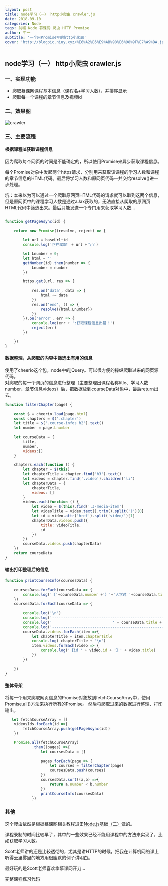 ```yaml
---
layout: post
title: node学习（一） http小爬虫 crawler.js 
date: 2018-09-10
categories: Node
tags: 前端 Node 慕课网 爬虫 HTTP Promise
author: 牛一 
subtitle: '一个用Promise写的http小爬虫'
cover: 'http://blogpic.niuy.xyz/%E6%A2%B5%E9%AB%98%E6%98%9F%E7%A9%BA.jpeg'
---  
```




## node学习（一） http小爬虫 crawler.js  

### 一、实现功能  
* 爬取慕课网课程基本信息（课程名+学习人数），并排序显示  
* 爬取每一个课程的章节信息及视频id 

### 二、效果图  

![crawler](http://blogpic.niuy.xyz/%E7%88%AC%E8%99%AB.gif)   

### 三、主要流程    

#### 根据课程id获取课程信息

因为爬取每个网页的时间是不能确定的，所以使用Promise来异步获取课程信息。  

每个Promise对象中发起两个https请求，分别用来获取该课程的学习人数和课程的章节信息的HTML代码。最后将学习人数和原网页代码一并交给resolve()进一步处理。

坑：本来以为可以通过一个爬取原网页HTML代码的请求就可以取到这两个信息，但是原网页中的课程学习人数是通过aJax获取的，无法直接从爬取的原网页HTML代码中筛选出来。最后只能发送一个专门用来获取学习人数...  


```js

function getPageAsync(id) {
    
    return new Promise((resolve, reject) => {
       
        let url = baseUrl+id
        console.log('正在爬取' + url +'\n')

        let Lnumber = 0;
        let html = ''
        getNumber(id).then(number => {
            Lnumber = number
        })

        https.get(url, res => {
           
            res.on('data', data => {
                html += data
            })
            res.on('end', () => {
                resolve({html,Lnumber})
            })
        }).on('error', err => {
            console.log(err + ':获取课程信息出错！')
            reject(err)
        })

    })
}
```

#### 数据整理，从爬取的内容中筛选出有用的信息  

使用了cheerio这个包，node中的jQuery。可以很方便的操纵爬取过来的网页源代码。  
对爬取的每一个网页的信息进行整理（主要整理出课程名称title、学习人数number、章节信息videos）后，把数据放到courseData对象中，最后return出去。
```js
function filterChapter(page) {
    
    const $ = cheerio.load(page.html)
    const chapters = $('.chapter')
    let title = $('.course-infos h2').text()
    let number = page.Lnumber
 
    let courseData = {
        title,
        number,
        videos:[]
    }

    chapters.each(function () {
        let chapter = $(this)
        let chapterTitle = chapter.find('h3').text()
        let videos = chapter.find('.video').children('li')
        let chapterData = {
            chapterTitle,
            videos: []
        }
        videos.each(function () {
            let video = $(this).find('.J-media-item')
            let videoTitle = video.text().trim().split('(')[0]
            let id = video.attr('href').split('video/')[1]
            chapterData.videos.push({
                title: videoTitle,
                id
            })
        })
        courseData.videos.push(chapterData)
    })
    return courseData
}

```  
#### 输出打印整理后的信息 

```js
function printCourseInfo(coursesData) {
    
    coursesData.forEach(courseData => {
        console.log('【'+courseData.number +'】'+'人学过 '+courseData.title+ '\n')
    })
    coursesData.forEach(courseData => {
        
        console.log('\n')
        console.log('----------------------------------------------------------------------------------\n')
        console.log('                           ' + courseData.title + '                               \n')
        console.log('----------------------------------------------------------------------------------\n')
        courseData.videos.forEach(item =>{
            let chapterTitle = item.chapterTitle
            console.log( chapterTitle + '\n')
            item.videos.forEach(video => {
                console.log('【id ' + video.id + '】' + video.title)
            })
        })
        
    })
}
```  
#### 整体骨架  

将每一个用来爬取网页信息的Promise对象放到fetchCourseArray中，使用Promise.all()方法来执行所有的Promise。
然后将爬取过来的数据进行整理、打印输出。

```js
   let fetchCourseArray = []
    videosIds.forEach(id =>{
        fetchCourseArray.push(getPageAsync(id))
    })

    Promise.all(fetchCourseArray)
            .then((pages) =>{
                let coursesData = []
            
                pages.forEach(page => {
                    let courses = filterChapter(page)
                    coursesData.push(courses) 
                })
                coursesData.sort((a,b) =>{
                    return a.number < b.number
                })
                printCourseInfo(coursesData)
            })
```
### 其他  

这个爬虫依然是根据慕课网相关教程[进击Node.js基础（二）](https://www.imooc.com/learn/637)做的。  

课程录制的时间比较早了，其中的一些效果已经不能用课程中的方法来实现了，比如获取学习人数。   

Scott老师讲的还是比较透彻的，尤其是讲HTTP的时候，把我在计算机网络课上听得云里雾里的地方用很幽默的例子讲明白。  

最好玩的是Scott老师喜欢拿慕课网开刀...  

[完整课程练习代码](https://github.com/niuyi1017/imooc/tree/master/imoocNode)   
